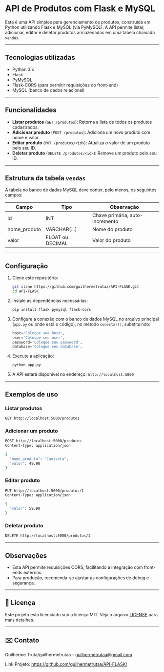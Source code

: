 # API de Produtos com Flask e MySQL

Esta é uma API simples para gerenciamento de produtos, construída em Python utilizando Flask e MySQL (via PyMySQL). A API permite listar, adicionar, editar e deletar produtos armazenados em uma tabela chamada `vendas`.

---

## Tecnologias utilizadas

- Python 3.x  
- Flask  
- PyMySQL  
- Flask-CORS (para permitir requisições do front-end)  
- MySQL (banco de dados relacional)  

---

## Funcionalidades

- **Listar produtos** (`GET /produtos`): Retorna a lista de todos os produtos cadastrados.  
- **Adicionar produto** (`POST /produtos`): Adiciona um novo produto com nome e valor.  
- **Editar produto** (`PUT /produtos/<id>`): Atualiza o valor de um produto pelo seu ID.  
- **Deletar produto** (`DELETE /produtos/<id>`): Remove um produto pelo seu ID.  

---

## Estrutura da tabela `vendas`

A tabela no banco de dados MySQL deve conter, pelo menos, os seguintes campos:

| Campo        | Tipo          | Observação                  |
|--------------|---------------|-----------------------------|
| id           | INT           | Chave primária, auto-incremento |
| nome_produto | VARCHAR(...)  | Nome do produto             |
| valor        | FLOAT ou DECIMAL | Valor do produto            |

---

## Configuração

1. Clone este repositório:

   ```bash
   git clone https://github.com/guilhermetrutaa/API-FLASK.git
   cd API-FLASK
   ```

2. Instale as dependências necessárias:

   ```bash
   pip install flask pymysql flask-cors
   ```

3. Configure a conexão com o banco de dados MySQL no arquivo principal (`app.py` ou onde está o código), no método `conectar()`, substituindo:

   ```python
   host='Coloque sua host',
   user='Coloque seu user',
   password='Coloque seu password',
   database='Coloque seu database',
   ```

4. Execute a aplicação:

   ```bash
   python app.py
   ```

5. A API estará disponível no endereço: `http://localhost:5000`

---

## Exemplos de uso

### Listar produtos

```bash
GET http://localhost:5000/produtos
```

### Adicionar um produto

```bash
POST http://localhost:5000/produtos
Content-Type: application/json

{
  "nome_produto": "Camiseta",
  "valor": 49.90
}
```

### Editar produto

```bash
PUT http://localhost:5000/produtos/1
Content-Type: application/json

{
  "valor": 59.90
}
```

### Deletar produto

```bash
DELETE http://localhost:5000/produtos/1
```

---

## Observações

- Esta API permite requisições CORS, facilitando a integração com front-ends externos.
- Para produção, recomenda-se ajustar as configurações de debug e segurança.

---

## 📄 Licença

Este projeto está licenciado sob a licença MIT. Veja o arquivo [LICENSE](LICENSE) para mais detalhes.

---

## ✉️ Contato

Guilherme Truta/guilhermetrutaa - guilhermetrutaa@gmail.com

Link Projeto: https://github.com/guilhermetrutaa/API-FLASK/
